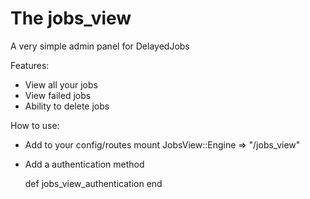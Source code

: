 The jobs_view
=========
A very simple admin panel for DelayedJobs

Features:
- View all your jobs
- View failed jobs
- Ability to delete jobs

How to use:
- Add to your config/routes mount JobsView::Engine => "/jobs_view"
- Add a authentication method

  def jobs_view_authentication 
  end


